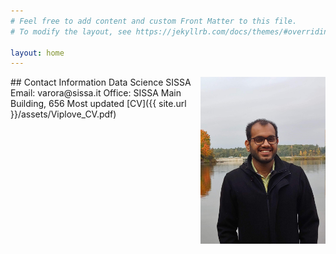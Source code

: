 ```yaml
---
# Feel free to add content and custom Front Matter to this file.
# To modify the layout, see https://jekyllrb.com/docs/themes/#overriding-theme-defaults

layout: home
---
```

<img style="float: right;" src="Viplove.jpg" width="200" /> 
## Contact Information  
Data Science  
SISSA 
Email: varora@sissa.it  
Office: SISSA Main Building, 656  
Most updated [CV]({{ site.url }}/assets/Viplove_CV.pdf)